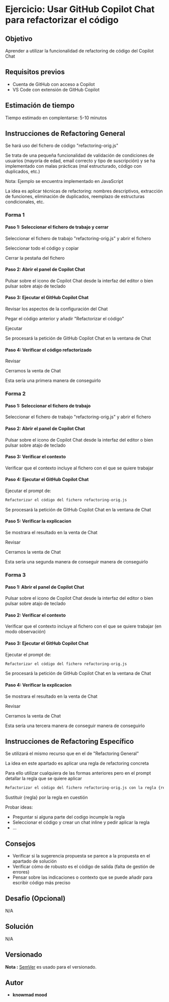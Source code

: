 # Ejercicio: Usar GitHub Copilot Chat para refactorizar el código

## Objetivo

Aprender a utilizar la funcionalidad de refactoring de código del Copilot Chat

## Requisitos previos

- Cuenta de GitHub con acceso a Copilot
- VS Code con extensión de GitHub Copilot

## Estimación de tiempo

Tiempo estimado en complentarse: 5-10 minutos

## Instrucciones de Refactoring General

Se hará uso del fichero de código "refactoring-orig.js"

Se trata de una pequeña funcionalidad de validación de condiciones de usuarios (mayoría de edad, email correcto y tipo de suscripción) y se ha implementado con malas prácticas (mal estructurado, código con duplicados, etc.)

Nota: Ejemplo se encuentra implementado en JavaScript

La idea es aplicar técnicas de refactoring: nombres descriptivos, extracción de funciones, eliminación de duplicados, reemplazo de estructuras condicionales, etc.

### Forma 1

#### Paso 1: Seleccionar el fichero de trabajo y cerrar

Seleccionar el fichero de trabajo "refactoring-orig.js" y abrir el fichero

Seleccionar todo el código y copiar

Cerrar la pestaña del fichero

#### Paso 2: Abrir el panel de Copilot Chat

Pulsar sobre el icono de Copilot Chat desde la interfaz del editor o bien pulsar sobre atajo de teclado

#### Paso 3: Ejecutar el GitHub Copilot Chat

Revisar los aspectos de la configuración del Chat

Pegar el código anterior y añadir "Refactorizar el código"

Ejecutar

Se procesará la petición de GitHub Copilot Chat en la ventana de Chat

#### Paso 4: Verificar el código refactorizado

Revisar

Cerramos la venta de Chat

Esta sería una primera manera de conseguirlo

### Forma 2

#### Paso 1: Seleccionar el fichero de trabajo

Seleccionar el fichero de trabajo "refactoring-orig.js" y abrir el fichero

#### Paso 2: Abrir el panel de Copilot Chat

Pulsar sobre el icono de Copilot Chat desde la interfaz del editor o bien pulsar sobre atajo de teclado

#### Paso 3: Verificar el contexto

Verificar que el contexto incluye al fichero con el que se quiere trabajar

#### Paso 4: Ejecutar el GitHub Copilot Chat

Ejecutar el prompt de:

```bash
Refactorizar el código del fichero refactoring-orig.js
```

Se procesará la petición de GitHub Copilot Chat  en la ventana de Chat

#### Paso 5: Verificar la explicacion

Se mostrara el resultado en la venta de Chat

Revisar

Cerramos la venta de Chat

Esta sería una segunda manera de conseguir manera de conseguirlo

### Forma 3

#### Paso 1: Abrir el panel de Copilot Chat

Pulsar sobre el icono de Copilot Chat desde la interfaz del editor o bien pulsar sobre atajo de teclado

#### Paso 2: Verificar el contexto

Verificar que el contexto incluye al fichero con el que se quiere trabajar (en modo observación)

#### Paso 3: Ejecutar el GitHub Copilot Chat

Ejecutar el prompt de:

```bash
Refactorizar el código del fichero refactoring-orig.js
```

Se procesará la petición de GitHub Copilot Chat en la ventana de Chat

#### Paso 4: Verificar la explicacion

Se mostrara el resultado en la venta de Chat

Revisar

Cerramos la venta de Chat

Esta sería una tercera manera de conseguir manera de conseguirlo

## Instrucciones de Refactoring Específico

Se utilizará el mismo recurso que en el de "Refactoring General"

La idea en este apartado es aplicar una regla de refactoring concreta

Para ello utilizar cualquiera de las formas anteriores pero en el prompt detallar la regla que se quiere aplicar

```bash
Refactorizar el código del fichero refactoring-orig.js con la regla {regla}
```

Sustituir {regla} por la regla en cuestión

Probar ideas:

* Preguntar si alguna parte del codigo incumple la regla
* Seleccionar el código y crear un chat inline y pedir aplicar la regla
* ...


## Consejos

- Verificar si la sugerencia propuesta se parece a la propuesta en el apartado de solución
- Verificar cómo de robusto es el código de salida (falta de gestión de errores)
- Pensar sobre las indicaciones o contexto que se puede añadir para escribir código más preciso

## Desafio (Opcional)

N/A

## Solución

N/A

## Versionado

**Nota :** [SemVer](http://semver.org/) es usado para el versionado.

## Autor

* **knowmad mood**